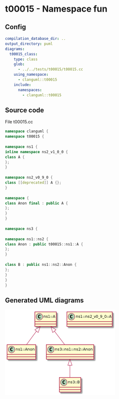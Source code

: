 # t00015 - Namespace fun
## Config
```yaml
compilation_database_dir: ..
output_directory: puml
diagrams:
  t00015_class:
    type: class
    glob:
      - ../../tests/t00015/t00015.cc
    using_namespace:
      - clanguml::t00015
    include:
      namespaces:
        - clanguml::t00015

```
## Source code
File t00015.cc
```cpp
namespace clanguml {
namespace t00015 {

namespace ns1 {
inline namespace ns2_v1_0_0 {
class A {
};
}

namespace ns2_v0_9_0 {
class [[deprecated]] A {};
}

namespace {
class Anon final : public A {
};
}
}

namespace ns3 {

namespace ns1::ns2 {
class Anon : public t00015::ns1::A {
};
}

class B : public ns1::ns2::Anon {
};
}
}
}

```
## Generated UML diagrams
![t00015_class](./t00015_class.png "Namespace fun")

